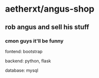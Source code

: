 # aetherxt/angus-shop
## rob angus and sell his stuff
### cmon guys it'll be funny

fontend:
bootstrap

backend:
python, flask

database:
mysql
